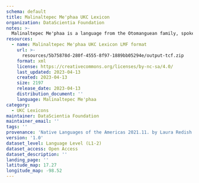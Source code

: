 ```yaml
---
schema: default
title: Malinaltepec Me'phaa UKC Lexicon
organization: DataScientia Foundation
notes: >-
  Malinaltepec Me'phaa is a language from the Otomanguean family, spoken in North America. The UKC Lexicon of Malinaltepec Me'phaa is represented as a lexico-semantic network. It consists of words, word senses, synsets, as well as sense-level and synset-level relationships.
resources:
  - name: Malinaltepec Me'phaa UKC Lexicon LMF format
    url: >-
      resources/5b75878d-280f-4555-8f97-1889bb05294e/output-tcf.zip
    format: xml
    license: https://creativecommons.org/licenses/by-nc-sa/4.0/
    last_updated: 2023-04-13
    created: 2023-04-13
    size: 2197
    release_date: 2023-04-13
    distribution_document: ''
    language: Malinaltepec Me'phaa
category:
  - UKC Lexicons
maintainer: DataScientia Foundation
maintainer_email: ''
tags: ''
provenance: 'Native Languages of the Americas 2021.11. by Laura Redish and Orrin Lewis (http://www.native-languages.org); Princeton WordNet 2.1 by Princeton University (https://wordnet.princeton.edu)'
version: '1.0'
dataset_level: Language Level (L1-2)
dataset_access: Open Access
dataset_description: ''
landing_page: ''
latitude_map: 17.27
longitude_map: -98.52
---
```

